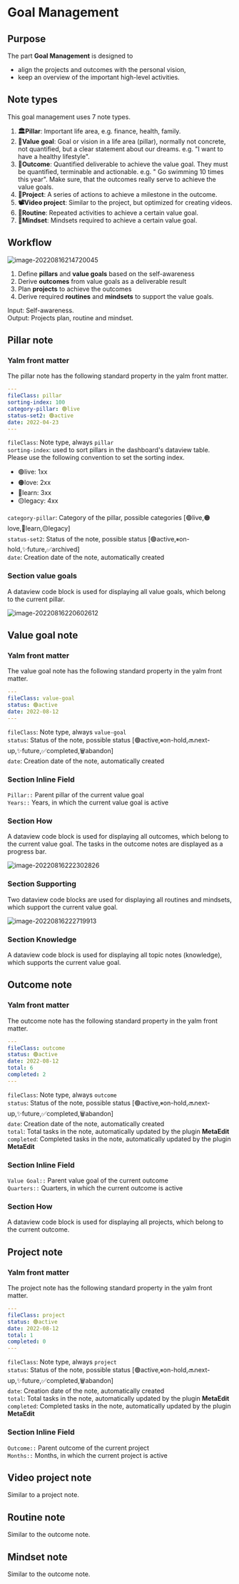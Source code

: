 # Goal Management

## Purpose

The part **Goal Management** is designed to 

- align the projects and outcomes with the personal vision,
- keep an overview of the important high-level activities.

## Note types

This goal management uses 7 note types. 

1. **🏛Pillar**: Important life area, e.g. finance, health, family. 
2. **🌟Value goal**: Goal or vision in a life area (pillar), normally not concrete, not quantified, but a clear statement about our dreams. e.g. "I want to have a healthy lifestyle".
3. **🎯Outcome**: Quantified deliverable to achieve the value goal. They must be quantified, terminable and actionable. e.g. " Go swimming 10 times this year". Make sure, that the outcomes really serve to achieve the value goals. 
4. **💎Project**: A series of actions to achieve a milestone in the outcome.
5. **📽Video project**: Similar to the project, but optimized for creating videos.
6. **🔁Routine**: Repeated activities to achieve a certain value goal.
7. **🤯Mindset**: Mindsets required to achieve a certain value goal.

## Workflow

![image-20220816214720045](images/image-20220816214720045.png)

1. Define **pillars** and **value goals** based on the self-awareness
2. Derive **outcomes** from value goals as a deliverable result
3. Plan **projects** to achieve the outcomes
4. Derive required **routines** and **mindsets** to support the value goals. 

Input: Self-awareness.  
Output: Projects plan, routine and mindset.

## Pillar note

### Yalm front matter

The pillar note has the following standard property in the yalm front matter.

```yaml
---
fileClass: pillar  
sorting-index: 100
category-pillar: 🟢live  
status-set2: 🟢active 
date: 2022-04-23  
---
```

`fileClass`: Note type, always `pillar`  
`sorting-index`: used to sort pillars in the dashboard's dataview table.   
Please use the following convention to set the sorting index.  

- 🟢live:  1xx  
- 🟠love: 2xx  
- 🔵learn: 3xx  
- 🟡legacy: 4xx   

`category-pillar`: Category of the pillar, possible categories  [🟢live,🟠love,🔵learn,🟡legacy]  
`status-set2`: Status of the note, possible status [🟢active,⏸on-hold,✨future,✅archived]  
`date`: Creation date of the note, automatically created

### Section value goals

A dataview code block is used for displaying all value goals, which belong to the current pillar. 

![image-20220816220602612](images/image-20220816220602612.png)

## Value goal note

### Yalm front matter

The value goal note has the following standard property in the yalm front matter.

```yaml
---
fileClass: value-goal  
status: 🟢active
date: 2022-08-12  
---
```

`fileClass`: Note type, always `value-goal`  
`status`: Status of the note, possible status [🟢active,⏸on-hold,🔜next-up,✨future,✅completed,🗑️abandon]  
`date`: Creation date of the note, automatically created  

### Section Inline Field

`Pillar::`  Parent pillar of the current value goal  
`Years::` Years, in which the current value goal is active

### Section How

A dataview code block is used for displaying all outcomes, which belong to the current value goal. The tasks in the outcome notes are displayed as a progress bar.

![image-20220816222302826](images/image-20220816222302826.png)

### Section Supporting

Two dataview code blocks are used for displaying all routines and mindsets, which support the current value goal. 

![image-20220816222719913](images/image-20220816222719913.png)

### Section Knowledge

A dataview code block is used for displaying all topic notes (knowledge), which supports the current value goal. 



## Outcome note

### Yalm front matter

The outcome note has the following standard property in the yalm front matter.

```yaml
---
fileClass: outcome  
status: 🟢active
date: 2022-08-12  
total: 6
completed: 2
---
```

`fileClass`: Note type, always `outcome`  
`status`: Status of the note, possible status [🟢active,⏸on-hold,🔜next-up,✨future,✅completed,🗑️abandon]  
`date`: Creation date of the note, automatically created  
`total`: Total tasks in the note, automatically updated by the plugin **MetaEdit**   
`completed`: Completed tasks in the note, automatically updated by the plugin **MetaEdit**   

### Section Inline Field

`Value Goal::`  Parent value goal of the current outcome  
`Quarters::` Quarters, in which the current outcome is active 

### Section How

A dataview code block is used for displaying all projects, which belong to the current outcome. 



## Project note

### Yalm front matter

The project note has the following standard property in the yalm front matter.

```yaml
---
fileClass: project  
status: 🟢active
date: 2022-08-12  
total: 1
completed: 0
---
```

`fileClass`: Note type, always `project`  
`status`: Status of the note, possible status [🟢active,⏸on-hold,🔜next-up,✨future,✅completed,🗑️abandon]  
`date`: Creation date of the note, automatically created  
`total`: Total tasks in the note, automatically updated by the plugin **MetaEdit**   
`completed`: Completed tasks in the note, automatically updated by the plugin **MetaEdit**   

### Section Inline Field

`Outcome::`  Parent outcome of the current project  
`Months::` Months, in which the current project is active  



## Video project note

Similar to a project note. 

## Routine note

Similar to the outcome note.

## Mindset note

Similar to the outcome note.


